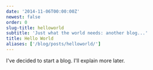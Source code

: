 ```yaml
---
date: '2014-11-06T00:00:00Z'
newest: false
order: 0
slug-title: helloworld
subtitle: 'Just what the world needs: another blog...'
title: Hello World
aliases: ['/blog/posts/helloworld/']
---
```


I've decided to start a blog. I'll explain more later.
